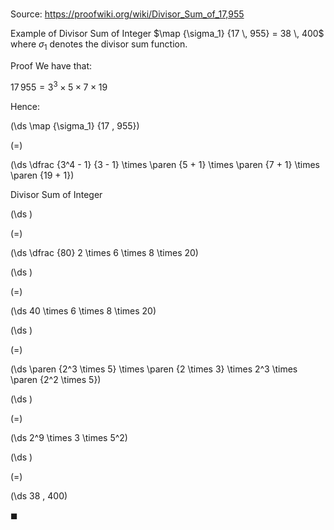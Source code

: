 # 

Source: https://proofwiki.org/wiki/Divisor_Sum_of_17,955

Example of Divisor Sum of Integer
$\map {\sigma_1} {17 \, 955} = 38 \, 400$
where $\sigma_1$ denotes the divisor sum function.


Proof
We have that:

$17 \, 955 = 3^3 \times 5 \times 7 \times 19$

Hence:














\(\ds \map {\sigma_1} {17 \, 955}\)

\(=\)







\(\ds \dfrac {3^4 - 1} {3 - 1} \times \paren {5 + 1} \times \paren {7 + 1} \times \paren {19 + 1}\)





Divisor Sum of Integer














\(\ds \)

\(=\)







\(\ds \dfrac {80} 2 \times 6 \times 8 \times 20\)




















\(\ds \)

\(=\)







\(\ds 40 \times 6 \times 8 \times 20\)




















\(\ds \)

\(=\)







\(\ds \paren {2^3 \times 5} \times \paren {2 \times 3} \times 2^3 \times \paren {2^2 \times 5}\)




















\(\ds \)

\(=\)







\(\ds 2^9 \times 3 \times 5^2\)




















\(\ds \)

\(=\)







\(\ds 38 \, 400\)









$\blacksquare$





